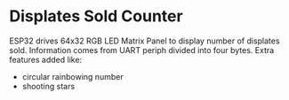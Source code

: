 # Displates Sold Counter

ESP32 drives 64x32 RGB LED Matrix Panel to display number of displates sold. Information comes from UART periph divided into four bytes.
Extra features added like:
  - circular rainbowing number 
  - shooting stars
